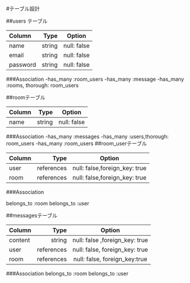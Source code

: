 #テーブル設計

##users テーブル

| Column     | Type        | Option       |
|:-----------|------------:|:------------:|
| name       | string      | null: false  |
| email      | string      | null: false  |
| password   | string      | null: false  |

###Association
-has_many :room_users
-has_many :message
-has_many :rooms, thorough: room_users


##roomテーブル

| Column     | Type        | Option       |
|:-----------|------------:|:------------:|
| name       | string      | null: false  |

###Association
-has_many :messages
-has_many :users,thorough: room_users
-has_many :room_users
##room_userテーブル

| Column     | Type        | Option                         |
|:-----------|------------:|:------------------------------:|
| user       | references  | null: false,foreign_key: true  |
| room       | references  | null: false,foreign_key: true  |

###Association

belongs_to  :room
belongs_to  :user

##messagesテーブル

 Column     | Type         | Option                            |
|:-----------|------------:|:--------------------------------:|
| content    | string      | null: false ,foreign_key: true   | 
| user       |references   | null: false, foreign_key: true  |
| room       | references  | null: false, foreign_key:true|

###Association
belongs_to :room
belongs_to :user
